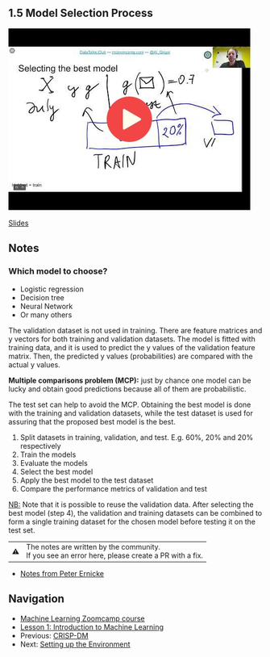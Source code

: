 ## 1.5 Model Selection Process

<a href="https://www.youtube.com/watch?v=OH_R0Sl9neM&list=PL3MmuxUbc_hIhxl5Ji8t4O6lPAOpHaCLR&index=6"><img src="images/thumbnail-1-05.jpg"></a>

[Slides](https://www.slideshare.net/AlexeyGrigorev/ml-zoomcamp-15-model-selection-process)


## Notes

### Which model to choose?

- Logistic regression
- Decision tree
- Neural Network
- Or many others

The validation dataset is not used in training. There are feature matrices and y vectors
for both training and validation datasets. 
The model is fitted with training data, and it is used to predict the y values of the validation
feature matrix. Then, the predicted y values (probabilities)
are compared with the actual y values. 

**Multiple comparisons problem (MCP):** just by chance one model can be lucky and obtain
good predictions because all of them are probabilistic. 

The test set can help to avoid the MCP. Obtaining the best model is done with the training and validation datasets, while the test dataset is used for assuring that the proposed best model is the best. 

1. Split datasets in training, validation, and test. E.g. 60%, 20% and 20% respectively 
2. Train the models
3. Evaluate the models
4. Select the best model 
5. Apply the best model to the test dataset 
6. Compare the performance metrics of validation and test

<u>NB:</u> Note that it is possible to reuse the validation data. After selecting the best model (step 4), the validation and training datasets can be combined to form a single training dataset for the chosen model before testing it on the test set.

<table>
   <tr>
      <td>⚠️</td>
      <td>
         The notes are written by the community. <br>
         If you see an error here, please create a PR with a fix.
      </td>
   </tr>
</table>

* [Notes from Peter Ernicke](https://knowmledge.com/2023/09/13/ml-zoomcamp-2023-introduction-to-machine-learning-part-5/)

## Navigation

* [Machine Learning Zoomcamp course](../)
* [Lesson 1: Introduction to Machine Learning](./)
* Previous: [CRISP-DM](04-crisp-dm.md)
* Next: [Setting up the Environment](06-environment.md)
